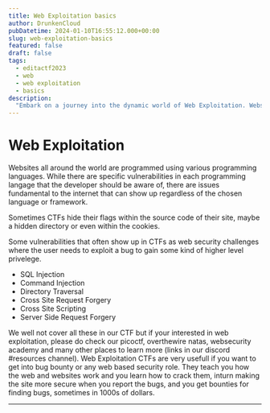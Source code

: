 ```yaml
---
title: Web Exploitation basics
author: DrunkenCloud
pubDatetime: 2024-01-10T16:55:12.000+00:00
slug: web-exploitation-basics
featured: false
draft: false
tags:
  - editactf2023
  - web
  - web exploitation
  - basics
description:
  "Embark on a journey into the dynamic world of Web Exploitation. Websites are treasure troves of vulnerabilities waiting to be uncovered. Explore challenges involving SQL Injection, Command Injection, Cross-Site Scripting, and more. Unearth hidden flags within source codes and learn the art of exploiting bugs to gain higher-level privileges. Web Exploitation CTFs are a gateway to understanding and securing the intricate web landscape."
---
```

# Web Exploitation

Websites all around the world are programmed using various programming languages. While there are specific vulnerabilities in each programming langage that the developer should be aware of, there are issues fundamental to the internet that can show up regardless of the chosen language or framework.

Sometimes CTFs hide their flags within the source code of their site, maybe a hidden directory or even within the cookies.

Some vulnerabilities that often show up in CTFs as web security challenges where the user needs to exploit a bug to gain some kind of higher level privelege.

* SQL Injection
* Command Injection
* Directory Traversal
* Cross Site Request Forgery
* Cross Site Scripting
* Server Side Request Forgery

We well not cover all these in our CTF but if your interested in web exploitation, please do check our picoctf, overthewire natas, websecurity academy and many other places to learn more (links in our discord #resources channel). 
Web Exploitation CTFs are very usefull if you want to get into bug bounty or any web based security role. They teach you how the web and websites work and you learn how to crack them, inturn making the site more secure when you report the bugs, and you get bounties for finding bugs, sometimes in 1000s of dollars.


---